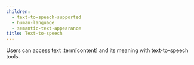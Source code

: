 ```yaml
---
children:
  - text-to-speech-supported
  - human-language
  - semantic-text-appearance
title: Text-to-speech
---
```


Users can access text :term[content] and its meaning with text-to-speech tools.